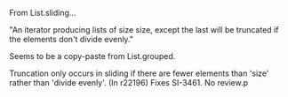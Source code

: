 From List.sliding...

"An iterator producing lists of size size, except the last will be truncated if the elements don't divide evenly."

Seems to be a copy-paste from List.grouped.

Truncation only occurs in sliding if there are fewer elements than 'size' rather than 'divide evenly'.
(In r22196) Fixes SI-3461. No review.p
